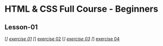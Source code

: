 # HTML & CSS Full Course - Beginners

## Lesson-01

[*] [exercise 01](https://iamsnm2892.github.io/htmlcssfillcourse/lessons-01/exercise/1a.html)
[*] [exercise 02](https://iamsnm2892.github.io/htmlcssfillcourse/lessons-01/exercise/1b.html)
[*] [exercise 03](https://iamsnm2892.github.io/htmlcssfillcourse/lessons-01/exercise/1c.html)
[*] [exercise 04](https://iamsnm2892.github.io/htmlcssfillcourse/lessons-01/exercise/1d.html)
